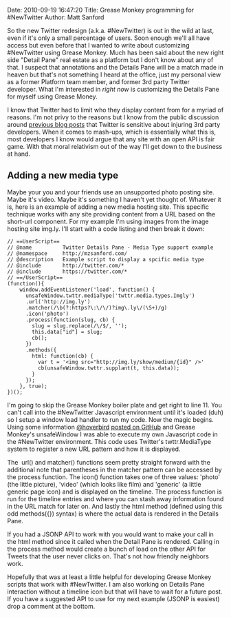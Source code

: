 Date: 2010-09-19 16:47:20
Title: Grease Monkey programming for #NewTwitter
Author: Matt Sanford

So the new Twitter redesign (a.k.a. #NewTwitter) is out in the wild at last,
even if it's only a small percentage of users. Soon enough we'll all have
access but even before that I wanted to write about customizing #NewTwitter
using Grease Monkey. Much has been said about the new right side "Detail Pane"
real estate as a platform but I don't know about any of that. I suspect that
annotations and the Details Pane will be a match made in heaven but that's not
something I heard at the office, just my personal view as a former Platform
team member, and former 3rd party Twitter developer. What I'm interested in
_right now_ is customizing the Details Pane for myself using Grease Money.

  
I know that Twitter had to limit who they display content from for a myriad of
reasons. I'm not privy to the reasons but I know from the public discussion
around [previous blog posts](http://www.avc.com/a_vc/2010/04/the-twitter-platform.html) that Twitter is sensitive about injuring 3rd party developers.
When it comes to mash-ups, which is essentially what this is, most developers
I know would argue that any site with an open API is fair game. With that
moral relativism out of the way I'll get down to the business at hand.

## Adding a new media type

Maybe your you and your friends use an unsupported photo posting site. Maybe
it's video. Maybe it's something I haven't yet thought of. Whatever it is,
here is an example of adding a new media hosting site. This specific technique
works with any site providing content from a URL based on the short-url
component. For my example I'm using images from the image hosting site img.ly.
I'll start with a code listing and then break it down:

    
    // ==UserScript==
    // @name          Twitter Details Pane - Media Type support example
    // @namespace     http://mzsanford.com/
    // @description   Example script to display a spcific media type
    // @include       http://twitter.com/*
    // @include       https://twitter.com/*
    // ==/UserScript==  
    (function(){  
        window.addEventListener('load', function() {
          unsafeWindow.twttr.mediaType('twttr.media.types.Imgly')  
          .url('http://img.ly')
          .matcher(/\b(?:https?\:\/\/)?img\.ly\/(\S+)/g)  
          .icon('photo')  
          .process(function(slug, cb) {
            slug = slug.replace(/\/$/, '');
            this.data["id"] = slug;
            cb();
          })  
          .methods({
            html: function(cb) {
              var t = '<img src="http://img.ly/show/medium/{id}" />'
              cb(unsafeWindow.twttr.supplant(t, this.data));
            }
          });
        }, true);
    })();

I'm going to skip the Grease Monkey boiler plate and get right to line 11. You
can't call into the #NewTwitter Javascript environment until it's loaded (duh)
so I setup a window load handler to run my code. Now the magic begins. Using
some information [@hoverbird](http://twitter.com/hoverbird) [posted on GitHub](http://gist.github.com/584797) and Grease Monkey's unsafeWindow I was
able to execute my own Javascript code in the #NewTwitter environment. This
code uses Twitter's twttr.MediaType system to register a new URL pattern and
how it is displayed.

The  url() and matcher() functions seem pretty straight forward with the
additional note that parentheses in the matcher pattern can be accessed by the
process function. The icon() function takes one of three values: 'photo' (the
little picture), 'video' (which looks like film) and 'generic' (a little
generic page icon) and is displayed on the timeline. The process function is
run for the timeline entries and where you can stash away information found in
the URL match for later on. And lastly the html method (defined using this odd
methods({}) syntax) is where the actual data is rendered in the Details Pane.

If you had a JSONP API to work with you would want to make your call in the
html method since it called when the Detail Pane is rendered. Calling in the
process method would create a bunch of load on the other API for Tweets that
the user never clicks on. That's not how friendly neighbors work.

Hopefully that was at least a little helpful for developing Grease Monkey
scripts that work with #NewTwitter. I am also working on Details Pane
interaction without a timeline icon but that will have to wait for a future
post. If you have a suggested API to use for my next example (JSONP is
easiest) drop a comment at the bottom.

